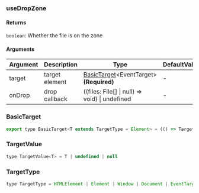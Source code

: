 ### useDropZone

#### Returns

`boolean`: Whether the file is on the zone

#### Arguments

| Argument | Description    | Type                                                          | DefaultValue |
| -------- | -------------- | ------------------------------------------------------------- | ------------ |
| target   | target element | [BasicTarget](#BasicTarget)&lt;EventTarget&gt; **(Required)** | -            |
| onDrop   | drop callback  | ((files: File[] \| null) => void) \| undefined                | -            |

### BasicTarget

```js
export type BasicTarget<T extends TargetType = Element> = (() => TargetValue<T>) | TargetValue<T> | MutableRefObject<TargetValue<T>>
```

### TargetValue

```js
type TargetValue<T> = T | undefined | null
```

### TargetType

```js
type TargetType = HTMLElement | Element | Window | Document | EventTarget
```
